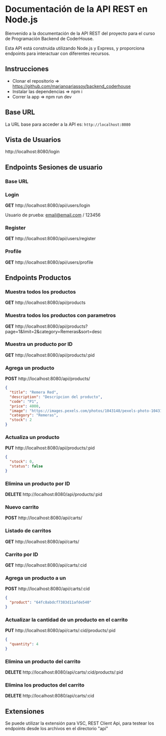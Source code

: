 # Documentación de la API REST en Node.js

Bienvenido a la documentación de la API REST del proyecto para el curso de Programación Backend de CoderHouse.

Esta API está construida utilizando Node.js y Express, y proporciona endpoints para interactuar con diferentes recursos.

## Instrucciones

- Clonar el repositorio => https://github.com/marianoariassoy/backend_coderhouse
- Instalar las dependencias => npm i
- Correr la app => npm run dev

## Base URL

La URL base para acceder a la API es: `http://localhost:8080`

## Vista de Usuarios

http://localhost:8080/login

## Endpoints Sesiones de usuario

### Base URL

### Login

**GET** http://localhost:8080/api/users/login

Usuario de prueba: email@email.com / 123456

### Register

**GET** http://localhost:8080/api/users/register

### Profile

**GET** http://localhost:8080/api/users/profile

## Endpoints Productos

### Muestra todos los productos

**GET** http://localhost:8080/api/products

### Muestra todos los productos con parametros

**GET** http://localhost:8080/api/products?page=1&limit=2&category=Remeras&sort=desc

### Muestra un producto por ID

**GET** http://localhost:8080/api/products/:pid

### Agrega un producto

**POST** http://localhost:8080/api/products/

```json
{
  "title": "Remera Red",
  "description": "Descripcion del producto",
  "code": "P1",
  "price": 4000,
  "image": "https://images.pexels.com/photos/1043148/pexels-photo-1043148.jpeg?auto=compress&cs=tinysrgb&w=1600",
  "category": "Remeras",
  "stock": 2
}
```

### Actualiza un producto

**PUT** http://localhost:8080/api/products/:pid

```json
{
  "stock": 0,
  "status": false
}
```

### Elimina un producto por ID

**DELETE** http://localhost:8080/api/products/:pid

### Nuevo carrito

**POST** http://localhost:8080/api/carts/

### Listado de carritos

**GET** http://localhost:8080/api/carts/

### Carrito por ID

**GET** http://localhost:8080/api/carts/:cid

### Agrega un producto a un

**POST** http://localhost:8080/api/carts/:cid

```json
{
  "product": "64fc8abdcf7383d11afde540"
}
```

### Actualizar la cantidad de un producto en el carrito

**PUT** http://localhost:8080/api/carts/:cid/products/:pid

```json
{
  "quantity": 4
}
```

### Elimina un producto del carrito

**DELETE** http://localhost:8080/api/carts/:cid/products/:pid

### Elimina los productos del carrito

**DELETE** http://localhost:8080/api/carts/:cid

## Extensiones

Se puede utilizar la extensión para VSC, REST Client Api, para testear los endpoints desde los archivos en el directorio "api"

